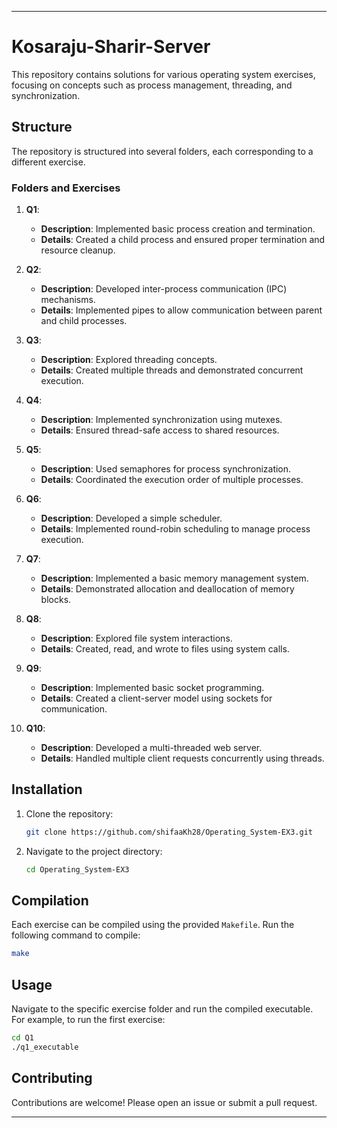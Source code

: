 
---

# Kosaraju-Sharir-Server 

This repository contains solutions for various operating system exercises, focusing on concepts such as process management, threading, and synchronization.

## Structure

The repository is structured into several folders, each corresponding to a different exercise.

### Folders and Exercises

1. **Q1**:
   - **Description**: Implemented basic process creation and termination.
   - **Details**: Created a child process and ensured proper termination and resource cleanup.

2. **Q2**:
   - **Description**: Developed inter-process communication (IPC) mechanisms.
   - **Details**: Implemented pipes to allow communication between parent and child processes.

3. **Q3**:
   - **Description**: Explored threading concepts.
   - **Details**: Created multiple threads and demonstrated concurrent execution.

4. **Q4**:
   - **Description**: Implemented synchronization using mutexes.
   - **Details**: Ensured thread-safe access to shared resources.

5. **Q5**:
   - **Description**: Used semaphores for process synchronization.
   - **Details**: Coordinated the execution order of multiple processes.

6. **Q6**:
   - **Description**: Developed a simple scheduler.
   - **Details**: Implemented round-robin scheduling to manage process execution.

7. **Q7**:
   - **Description**: Implemented a basic memory management system.
   - **Details**: Demonstrated allocation and deallocation of memory blocks.

8. **Q8**:
   - **Description**: Explored file system interactions.
   - **Details**: Created, read, and wrote to files using system calls.

9. **Q9**:
   - **Description**: Implemented basic socket programming.
   - **Details**: Created a client-server model using sockets for communication.

10. **Q10**:
    - **Description**: Developed a multi-threaded web server.
    - **Details**: Handled multiple client requests concurrently using threads.

## Installation

1. Clone the repository:
    ```bash
    git clone https://github.com/shifaaKh28/Operating_System-EX3.git
    ```
2. Navigate to the project directory:
    ```bash
    cd Operating_System-EX3
    ```

## Compilation

Each exercise can be compiled using the provided `Makefile`. Run the following command to compile:
```bash
make
```

## Usage

Navigate to the specific exercise folder and run the compiled executable. For example, to run the first exercise:
```bash
cd Q1
./q1_executable
```

## Contributing

Contributions are welcome! Please open an issue or submit a pull request.

---

